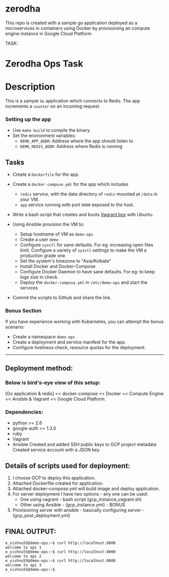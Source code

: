 # zerodha
This repo is created with a sample go application deployed as a microservices in containers using Docker by provisioning an compute engine instance in Google Cloud Platform.

TASK:
# Zerodha Ops Task

# Description

This is a sample `Go` application which connects to Redis. The app increments a `counter` on an incoming request.

### Setting up the app
- Use `make build` to compile the binary.
- Set the environment variables:
    - `DEMO_APP_ADDR`: Address where the app should listen to
    - `DEMO_REDIS_ADDR`: Address where Redis is running

## Tasks

- Create a `Dockerfile` for the app.

- Create a `docker-compose.yml` for the app which includes

  - `redis` service, with the data directory of `redis` mounted at `/data` in your VM.
  - `app` service running with port `8000` exposed to the host.

- Write a bash script that creates and boots [Vagrant box](https://vagrant.io) with Ubuntu.

- Using Ansible provision the VM to:

  - Setup hostname of VM as `demo-ops`
  - Create a user `demo`
  - Configure `sysctl` for sane defaults. For eg: increasing open files limit. Configure a variety of `sysctl` settings to make the VM a production grade one.
  - Set the system's timezone to "Asia/Kolkata"
  - Install Docker and Docker-Compose
  - Configure Docker Daemon to have sane defaults. For eg: to keep logs size in check.
  - Deploy the `docker-compose.yml` in `/etc/demo-ops` and start the services

- Commit the scripts to Github and share the link.

### Bonus Section

If you have experience working with Kubernetes, you can attempt the bonus scenario:

- Create a namespace `demo-ops`
- Create a deployment and service manifest for the app.
- Configure liveliness check, resource quotas for the deployment.

---
## Deployment method: 

### Below is bird's-eye view of this setup:
[Go application & redis] << docker-compose << Docker << Compute Engine << Ansible & Vagrant << Google Cloud Platform.

### Dependencies:
  - python >= 2.6
  - google-auth >= 1.3.0
  - ruby
  - Vagrant
  - Ansible
Created and added SSH public keys to GCP project metadata
Created service account with a JSON key.

## Details of scripts used for deployment: 
1. I choose GCP to deploy this application.
2. Attached Dockerfile created for application.
3. Attached docker-compose.yml will build image and deploy application.
4. For server deployment I have two options - any one can be used:
      - One using vagrant - bash script (gcp_instance_vagrant.sh)
      - Other using Ansible - (gcp_instance.yml) - BONUS
5. Provisioning server with ansible - basically configuring server - (gcp_post_deployment.yml)


## FINAL OUTPUT:
```
e_vishnu55@demo-ops:~$ curl http://localhost:8000 
welcome to api 1
e_vishnu55@demo-ops:~$ curl http://localhost:8000 
welcome to api 2
e_vishnu55@demo-ops:~$ curl http://localhost:8000 
welcome to api 3
e_vishnu55@demo-ops:~$
```
